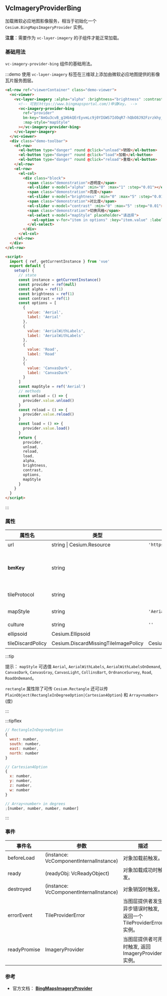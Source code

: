## VcImageryProviderBing

加载微软必应地图影像服务，相当于初始化一个 `Cesium.BingMapsImageryProvider` 实例。

**注意**：需要作为 `vc-layer-imagery` 的子组件才能正常加载。

### 基础用法

`vc-imagery-provider-bing` 组件的基础用法。

:::demo 使用 `vc-layer-imagery` 标签在三维球上添加由微软必应地图提供的影像瓦片服务图层。

```html
<el-row ref="viewerContainer" class="demo-viewer">
  <vc-viewer>
    <vc-layer-imagery :alpha="alpha" :brightness="brightness" :contrast="contrast">
      <!-- 可到(https://www.bingmapsportal.com/)申请Key。 -->
      <vc-imagery-provider-bing
        ref="provider"
        bm-key="AmGu3cvB_g1HbkQErEyvmLc9j0YIGWS7IdOqR7-hQbO8J92Fzrzkhy_bYKSsyoEx"
        :map-style="mapStyle"
      ></vc-imagery-provider-bing>
    </vc-layer-imagery>
  </vc-viewer>
  <div class="demo-toolbar">
    <el-row>
      <el-button type="danger" round @click="unload">销毁</el-button>
      <el-button type="danger" round @click="load">加载</el-button>
      <el-button type="danger" round @click="reload">重载</el-button>
    </el-row>
    <el-row>
      <el-col>
        <div class="block">
          <span class="demonstration">透明度</span>
          <el-slider v-model="alpha" :min="0" :max="1" :step="0.01"></el-slider>
          <span class="demonstration">亮度</span>
          <el-slider v-model="brightness" :min="0" :max="5" :step="0.01"></el-slider>
          <span class="demonstration">对比度</span>
          <el-slider v-model="contrast" :min="0" :max="5" :step="0.01"></el-slider>
          <span class="demonstration">切换风格</span>
          <el-select v-model="mapStyle" placeholder="请选择">
            <el-option v-for="item in options" :key="item.value" :label="item.label" :value="item.value"> </el-option>
          </el-select>
        </div>
      </el-col>
    </el-row>
  </div>
</el-row>

<script>
  import { ref, getCurrentInstance } from 'vue'
  export default {
    setup() {
      // state
      const instance = getCurrentInstance()
      const provider = ref(null)
      const alpha = ref(1)
      const brightness = ref(1)
      const contrast = ref(1)
      const options = [
        {
          value: 'Aerial',
          label: 'Aerial'
        },
        {
          value: 'AerialWithLabels',
          label: 'AerialWithLabels'
        },
        {
          value: 'Road',
          label: 'Road'
        },
        {
          value: 'CanvasDark',
          label: 'CanvasDark'
        }
      ]
      const mapStyle = ref('Aerial')
      // methods
      const unload = () => {
        provider.value.unload()
      }
      const reload = () => {
        provider.value.reload()
      }
      const load = () => {
        provider.value.load()
      }
      return {
        provider,
        unload,
        reload,
        load,
        alpha,
        brightness,
        contrast,
        options,
        mapStyle
      }
    }
  }
</script>
```

:::

### 属性

<!-- prettier-ignore -->
| 属性名 | 类型 | 默认值 | 描述 |可选值|
| ---------------------------- | ------- | -------------------- |--|---|
| url | string \| Cesium.Resource | `'https://dev.virtualearth.net'` | `required` 指定服务地址。 |
| **bmKey** | string | | `optional`指定 BingMaps 地图 API 秘钥，可到[https://www.bingmapsportal.com/](https://www.bingmapsportal.com/)申请 Key。 **注意是bmKey** |
| tileProtocol | string | | `optional`指定地图是 http 还是 https 加载，默认与页面相同。 |
| mapStyle | string | `'Aerial'` | `optional`指定加载的 BingMaps 类型。 |Aerial/AerialWithLabels/AerialWithLabelsOnDemand/CanvasDark/CanvasGray/CanvasLight/CollinsBart/OrdnanceSurvey/Road/RoadOnDemand|
| culture | string | `''` | `optional`指定服务的描述信息。 |
| ellipsoid | Cesium.Ellipsoid | | `optional`参考椭球体 |
| tileDiscardPolicy | Cesium.DiscardMissingTileImagePolicy | Cesium.NeverTileDiscardPolicy | | `optional`指定 tile 无效时的舍弃瓦片的方案。 |

:::tip

提示： `mapStyle` 可选值 `Aerial`, `AerialWithLabels`, `AerialWithLabelsOnDemand`, `CanvasDark`, `CanvasGray`, `CanvasLight`, `CollinsBart`, `OrdnanceSurvey`, `Road`, `RoadOnDemand`。

`rectangle` 属性除了可传 `Cesium.Rectangle` 还可以传 `PlainObject(RectangleInDegreeOption|Cartesian4Option`) 和 `Array<number>` (度)

:::

:::tipflex

```js
// RectangleInDegreeOption
{
  west: number,
  south: number,
  east: number,
  north: number
}
```

```js
// Cartesian4Option
{
  x: number,
  y: number,
  z: number,
  w: number
}
```

```js
// Array<number> in degrees
;[number, number, number, number]
```

:::

### 事件

| 事件名       | 参数                                    | 描述                                                              |
| ------------ | --------------------------------------- | ----------------------------------------------------------------- |
| beforeLoad   | (instance: VcComponentInternalInstance) | 对象加载前触发。                                                  |
| ready        | (readyObj: VcReadyObject)               | 对象加载成功时触发。                                              |
| destroyed    | (instance: VcComponentInternalInstance) | 对象销毁时触发。                                                  |
| errorEvent   | TileProviderError                       | 当图层提供者发生异步错误时触发, 返回一个 TileProviderError 实例。 |
| readyPromise | ImageryProvider                         | 当图层提供者可用时触发, 返回 ImageryProvider 实例。               |

### 参考

- 官方文档： **[BingMapsImageryProvider](https://cesium.com/docs/cesiumjs-ref-doc/BingMapsImageryProvider.html)**
